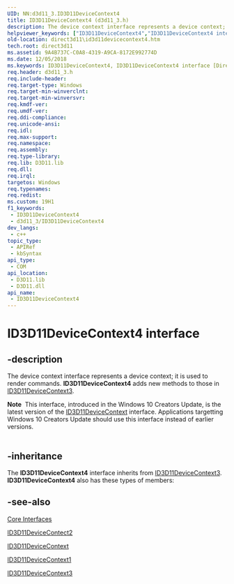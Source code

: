 ```yaml
---
UID: NN:d3d11_3.ID3D11DeviceContext4
title: ID3D11DeviceContext4 (d3d11_3.h)
description: The device context interface represents a device context; it is used to render commands. ID3D11DeviceContext4 adds new methods to those in ID3D11DeviceContext3.
helpviewer_keywords: ["ID3D11DeviceContext4","ID3D11DeviceContext4 interface [Direct3D 11]","ID3D11DeviceContext4 interface [Direct3D 11]","described","d3d11_3/ID3D11DeviceContext4","direct3d11.id3d11devicecontext4"]
old-location: direct3d11\id3d11devicecontext4.htm
tech.root: direct3d11
ms.assetid: 9A4B737C-C0A8-4319-A9CA-8172E992774D
ms.date: 12/05/2018
ms.keywords: ID3D11DeviceContext4, ID3D11DeviceContext4 interface [Direct3D 11], ID3D11DeviceContext4 interface [Direct3D 11],described, d3d11_3/ID3D11DeviceContext4, direct3d11.id3d11devicecontext4
req.header: d3d11_3.h
req.include-header: 
req.target-type: Windows
req.target-min-winverclnt: 
req.target-min-winversvr: 
req.kmdf-ver: 
req.umdf-ver: 
req.ddi-compliance: 
req.unicode-ansi: 
req.idl: 
req.max-support: 
req.namespace: 
req.assembly: 
req.type-library: 
req.lib: D3D11.lib
req.dll: 
req.irql: 
targetos: Windows
req.typenames: 
req.redist: 
ms.custom: 19H1
f1_keywords:
 - ID3D11DeviceContext4
 - d3d11_3/ID3D11DeviceContext4
dev_langs:
 - c++
topic_type:
 - APIRef
 - kbSyntax
api_type:
 - COM
api_location:
 - D3D11.lib
 - D3D11.dll
api_name:
 - ID3D11DeviceContext4
---
```


# ID3D11DeviceContext4 interface


## -description

The device context interface represents a device context; it is used to render commands. <b>ID3D11DeviceContext4</b> adds new methods to those in <a href="/windows/desktop/api/d3d11_3/nn-d3d11_3-id3d11devicecontext3">ID3D11DeviceContext3</a>.
<div class="alert"><b>Note</b>  This interface, introduced in the Windows 10 Creators Update, is the latest version of the <a href="/windows/desktop/api/d3d11/nn-d3d11-id3d11devicecontext">ID3D11DeviceContext</a> interface. Applications targetting Windows 10 Creators Update should use this interface instead of earlier versions.</div><div> </div>

## -inheritance

The <b>ID3D11DeviceContext4</b> interface inherits from <a href="/windows/desktop/api/d3d11_3/nn-d3d11_3-id3d11devicecontext3">ID3D11DeviceContext3</a>. <b>ID3D11DeviceContext4</b> also has these types of members:

## -see-also

<a href="/windows/desktop/direct3d11/d3d11-graphics-reference-d3d11-core-interfaces">Core Interfaces</a>



<a href="/windows/desktop/api/d3d11_2/nn-d3d11_2-id3d11devicecontext2">ID3D11DeviceContect2</a>



<a href="/windows/desktop/api/d3d11/nn-d3d11-id3d11devicecontext">ID3D11DeviceContext</a>



<a href="/windows/desktop/api/d3d11_1/nn-d3d11_1-id3d11devicecontext1">ID3D11DeviceContext1</a>



<a href="/windows/desktop/api/d3d11_3/nn-d3d11_3-id3d11devicecontext3">ID3D11DeviceContext3</a>
